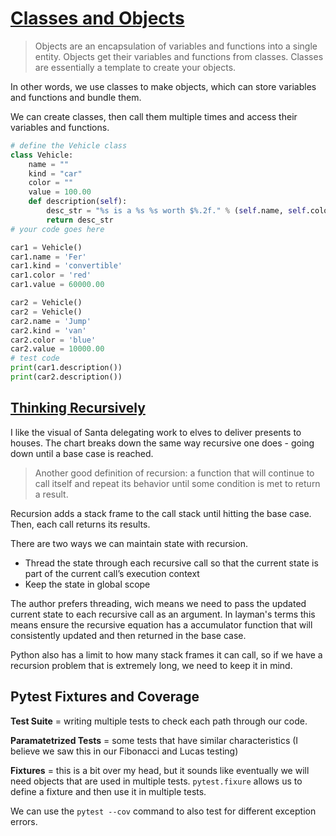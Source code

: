 # [Classes and Objects](https://www.learnpython.org/en/Classes_and_Objects)

> Objects are an encapsulation of variables and functions into a single entity. Objects get their variables and functions from classes. Classes are essentially a template to create your objects.

In other words, we use classes to make objects, which can store variables and functions and bundle them.

We can create classes, then call them multiple times and access their variables and functions.
```python
# define the Vehicle class
class Vehicle:
    name = ""
    kind = "car"
    color = ""
    value = 100.00
    def description(self):
        desc_str = "%s is a %s %s worth $%.2f." % (self.name, self.color, self.kind, self.value)
        return desc_str
# your code goes here

car1 = Vehicle()
car1.name = 'Fer'
car1.kind = 'convertible'
car1.color = 'red'
car1.value = 60000.00

car2 = Vehicle()
car2 = Vehicle()
car2.name = 'Jump'
car2.kind = 'van'
car2.color = 'blue'
car2.value = 10000.00
# test code
print(car1.description())
print(car2.description())
```

## [Thinking Recursively](https://realpython.com/python-thinking-recursively/)

I like the visual of Santa delegating work to elves to deliver presents to houses. The chart breaks down the same way recursive one does - going down until a base case is reached.

> Another good definition of recursion: a function that will continue to call itself and repeat its behavior until some condition is met to return a result.

Recursion adds a stack frame to the call stack until hitting the base case. Then, each call returns its results.

There are two ways we can maintain state with recursion.

- Thread the state through each recursive call so that the current state is part of the current call’s execution context
- Keep the state in global scope

The author prefers threading, wich means we need to pass the updated current state to each recursive call as an argument. In layman's terms this means ensure the recursive equation has a accumulator function that will consistently updated and then returned in the base case.

Python also has a limit to how many stack frames it can call, so if we have a recursion problem that is extremely long, we need to keep it in mind.

## Pytest Fixtures and Coverage

**Test Suite** = writing multiple tests to check each path through our code.

**Paramatetrized Tests** = some tests that have similar characteristics (I believe we saw this in our Fibonacci and Lucas testing)

**Fixtures** = this is a bit over my head, but it sounds like eventually we will need objects that are used in multiple tests. ```pytest.fixure``` allows us to define a fixture and then use it in multiple tests.

We can use the ```pytest --cov``` command to also test for different exception errors.
